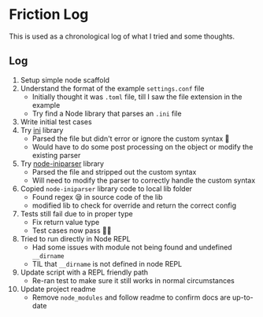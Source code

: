 # Friction Log

This is used as a chronological log of what I tried and some thoughts.

## Log

1) Setup simple node scaffold
2) Understand the format of the example `settings.conf` file
   - Initially thought it was `.toml` file, till I saw the file extension in the example
   - Try find a Node library that parses an `.ini` file
3) Write initial test cases
4) Try [ini](https://www.npmjs.com/package/ini) library
   - Parsed the file but didn't error or ignore the custom syntax 👀
   - Would have to do some post processing on the object or modify the existing parser
5) Try [node-iniparser](https://github.com/shockie/node-iniparser) library
   - Parsed the file and stripped out the custom syntax
   - Will need to modify the parser to correctly handle the custom syntax
6) Copied `node-iniparser` library code to local lib folder
   - Found regex 😪 in source code of the lib
   - modified lib to check for override and return the correct config
7) Tests still fail due to in proper type
   - Fix return value type
   - Test cases now pass 🙌🏽
8) Tried to run directly in Node REPL
   - Had some issues with module not being found and undefined `__dirname`
   - TIL that `__dirname` is not defined in node REPL
9) Update script with a REPL friendly path
   - Re-ran test to make sure it still works in normal circumstances
10) Update project readme
    - Remove `node_modules` and follow readme to confirm docs are up-to-date
